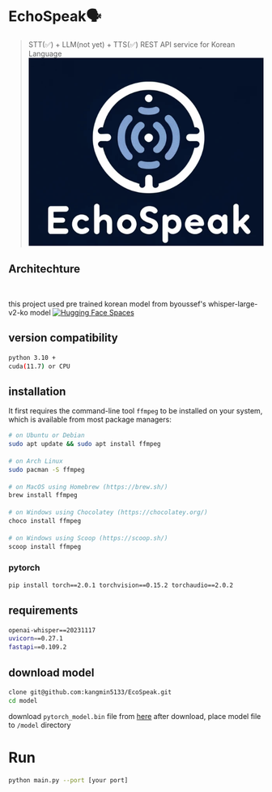 # EchoSpeak🗣️
> STT(✅) + LLM(not yet) + TTS(✅) REST API service for Korean Language
![](img/echospeak_logo.png)

## Architechture
![]()

this project used pre trained korean model from byoussef's whisper-large-v2-ko model [![Hugging Face Spaces](https://img.shields.io/badge/%F0%9F%A4%97%20Hugging%20Face-Spaces-blue)](https://huggingface.co/byoussef/whisper-large-v2-Ko)


## version compatibility
```sh
python 3.10 +
cuda(11.7) or CPU
```

## installation

It first requires the command-line tool `ffmpeg` to be installed on your system, which is available from most package managers:
```sh
# on Ubuntu or Debian
sudo apt update && sudo apt install ffmpeg

# on Arch Linux
sudo pacman -S ffmpeg

# on MacOS using Homebrew (https://brew.sh/)
brew install ffmpeg

# on Windows using Chocolatey (https://chocolatey.org/)
choco install ffmpeg

# on Windows using Scoop (https://scoop.sh/)
scoop install ffmpeg
```

### pytorch
```sh
pip install torch==2.0.1 torchvision==0.15.2 torchaudio==2.0.2
```

## requirements
```sh
openai-whisper==20231117
uvicorn==0.27.1
fastapi==0.109.2
```

## download model
```sh
clone git@github.com:kangmin5133/EcoSpeak.git
cd model
```
download `pytorch_model.bin` file from [here](https://huggingface.co/byoussef/whisper-large-v2-Ko/resolve/main/pytorch_model.bin?download=true)
after download, place model file to `/model` directory


# Run
```sh
python main.py --port [your port]
```
